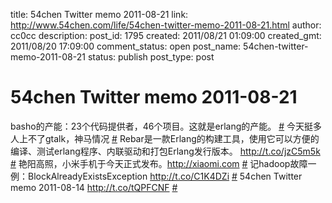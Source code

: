 title: 54chen Twitter memo 2011-08-21 
link: http://www.54chen.com/life/54chen-twitter-memo-2011-08-21.html
author: cc0cc
description: 
post_id: 1795
created: 2011/08/21 01:09:00
created_gmt: 2011/08/20 17:09:00
comment_status: open
post_name: 54chen-twitter-memo-2011-08-21
status: publish
post_type: post

# 54chen Twitter memo 2011-08-21 

basho的产能：23个代码提供者，46个项目。这就是erlang的产能。 [#](http://twitter.com/54chen/statuses/104530288926916608) 今天挺多人上不了gtalk，神马情况 [#](http://twitter.com/54chen/statuses/104442815542595584) Rebar是一款Erlang的构建工具，使用它可以方便的编译、测试erlang程序、内联驱动和打包Erlang发行版本。 <http://t.co/jzC5m5k> [#](http://twitter.com/54chen/statuses/104007717047382016) 艳阳高照，小米手机于今天正式发布。http://xiaomi.com [#](http://twitter.com/54chen/statuses/103280928717160448) 记hadoop故障一例：BlockAlreadyExistsException <http://t.co/C1K4DZi> [#](http://twitter.com/54chen/statuses/103094281211883520) 54chen Twitter memo 2011-08-14 <http://t.co/tQPFCNF> [#](http://twitter.com/54chen/statuses/102548332869730304)